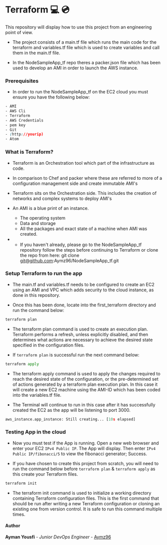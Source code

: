 # Terraform :computer: :cd:

This repository will display how to use this project from an engineering point of view.

- The project consists of a main.tf file which runs the main code for the terraform and variables.tf file which is used to create variables and call them in the main.tf file.

- In the NodeSampleApp_tf repo theres a packer.json file which has been used to develop an AMI in order to launch the AWS instance.

### Prerequisites
- In order to run the NodeSampleApp_tf on the EC2 cloud you must ensure you have the following below:

```CSS
- AMI
- AWS Cli
- Terraform
- AWS Credentials
- pem key
- Git
- (http://yourip)
- Atom
```

### What is Terraform?
- Terraform is an Orchestration tool which part of the infrastructure as code.

- In comparison to Chef and packer where these are referred to more of a configuration management side and create immutable AMI's

- Terraform sits on the Orchestration side. This includes the creation of networks and complex systems to deploy AMI's

- An AMI is a blue print of an instance.
  - The operating system
  - Data and storage
  - All the packages and exact state of a machine when AMI was created.

- - If you haven't already, please go to the NodeSampleApp_tf repository follow the steps before continuing to Terraform or clone the repo from here:
git clone git@github.com:Aymz96/NodeSampleApp_tf.git

### Setup Terraform to run the app
- The main.tf and variables.tf needs to be configured to create an EC2 using an AMI and VPC which adds security to the cloud instance, as done in this repository.

- Once this has been done, locate into the first_terraform directory and run the command below:
```python
terraform plan
```
- The terraform plan command is used to create an execution plan. Terraform performs a refresh, unless explicitly disabled, and then determines what actions are necessary to achieve the desired state specified in the configuration files.

- If `terraform plan` is successful run the next command below:
```python
terraform apply
```
- The terraform apply command is used to apply the changes required to reach the desired state of the configuration, or the pre-determined set of actions generated by a terraform plan execution plan. In this case it will create a new EC2 machine using the AMI-ID which has been coded into the variables.tf file.

- The Terminal will continue to run in this case after it has successfully created the EC2 as the app will be listening to port 3000.
```python
aws_instance.app_instance: Still creating... [10s elapsed]
```
### Testing App in the cloud
- Now you must test if the App is running. Open a new web browser and enter your EC2 `IPv4 Public IP`. The App will display. Then enter `IPv4 Public IP/fibonacci/5` to view the fibonacci generator; Success.

- If you have chosen to create this project from scratch, you will need to run the command below before `terraform plan` & `terraform apply` as this create your Terraform files.
```python
terraform init
```
- The terraform init command is used to initialize a working directory containing Terraform configuration files. This is the first command that should be run after writing a new Terraform configuration or cloning an existing one from version control. It is safe to run this command multiple times.

#### Author
**Ayman Yousfi** - *Junior DevOps Engineer* - [Aymz96](https://github.com/Aymz96)
